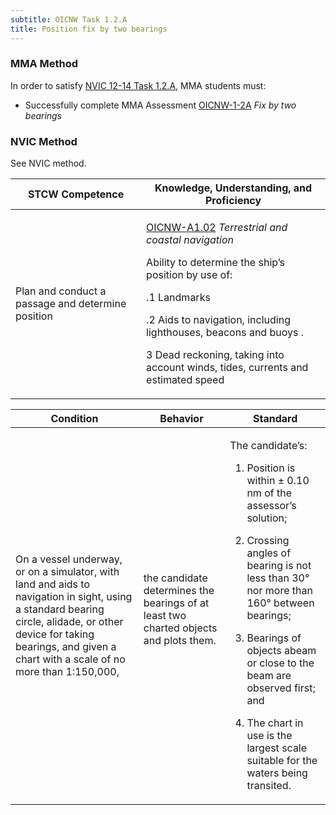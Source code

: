 ```yaml
---
subtitle: OICNW Task 1.2.A 
title: Position fix by two bearings
---
```



### MMA Method

In order to satisfy  [NVIC 12-14  Task  1.2.A]({{site.baseurl}}/assets/images/nvic-12-14.pdf), MMA students must:

* Successfully complete MMA Assessment [OICNW-1-2A]({{site.baseurl}}/assessments/Deck/OICNW-1-2A) *Fix by two bearings*


### NVIC Method

<a onclick="togglevisibility('nvic_methods')" >See NVIC method.</a>

<div id='nvic_methods' class='hide'>

<table>
<thead>
<tr>
<th class='forty'> STCW Competence </th>
<th class='sixty'> Knowledge, Understanding, and Proficiency </th>
</tr>
</thead>




<tbody>
<tr><td markdown='1'>

Plan and conduct a passage and determine position

</td><td markdown='1'>

[OICNW-A1.02](../../tables/21.html#OICNW-A1.02) *Terrestrial and coastal navigation*

Ability to determine the ship’s position by use of:

.1  Landmarks 

.2  Aids to navigation, including lighthouses, beacons and buoys .

3  Dead reckoning, taking into account winds, tides, currents and estimated speed

</td></tr>


</tbody>
</table>


<table>
<thead>
<tr><th class='twenty'>  Condition </th><th class='twenty'> Behavior </th><th  class='sixty'>Standard </th></tr>
</thead>
<tbody >



<tr><td markdown='1'>

On a vessel underway, or on a simulator, with land and aids to navigation in sight, using a standard bearing circle, alidade, or other device for taking bearings, and given a chart with a scale of no more than 1:150,000,

</td><td markdown='1'>

the candidate determines the bearings of at least two charted objects and plots them.

<br>

<div class="tooltip">
<span class="tooltiptext">
</span>
</div>


</td><td markdown='1'>

The candidate’s:

1. Position is within ± 0.10 nm of the assessor’s solution;

2. Crossing angles of bearing is not less than 30° nor more than 160° between bearings;

3. Bearings of objects abeam or close to the beam are observed first; and

4. The chart in use is the largest scale suitable for the waters being transited.

</td></tr>
</tbody>
</table>
</div>
